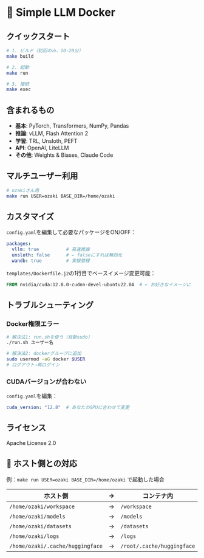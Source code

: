 # 🚀 Simple LLM Docker

## クイックスタート

```bash
# 1. ビルド（初回のみ、10-20分）
make build

# 2. 起動
make run

# 3. 接続
make exec
```

## 含まれるもの

- **基本**: PyTorch, Transformers, NumPy, Pandas
- **推論**: vLLM, Flash Attention 2
- **学習**: TRL, Unsloth, PEFT
- **API**: OpenAI, LiteLLM
- **その他**: Weights & Biases, Claude Code

## マルチユーザー利用

```bash
# ozakiさん用
make run USER=ozaki BASE_DIR=/home/ozaki
```

## カスタマイズ

`config.yaml`を編集して必要なパッケージをON/OFF：

```yaml
packages:
  vllm: true          # 高速推論
  unsloth: false      # ← falseにすれば無効化
  wandb: true         # 実験管理
```

`templates/Dockerfile.j2`の1行目でベースイメージ変更可能：
```dockerfile
FROM nvidia/cuda:12.8.0-cudnn-devel-ubuntu22.04  # ← お好きなイメージに
```

## トラブルシューティング

### Docker権限エラー
```bash
# 解決法1: run.shを使う（自動sudo）
./run.sh ユーザー名

# 解決法2: dockerグループに追加
sudo usermod -aG docker $USER
# ログアウト→再ログイン
```

### CUDAバージョンが合わない
`config.yaml`を編集：
```yaml
cuda_version: "12.8"  # あなたのGPUに合わせて変更
```

## ライセンス

Apache License 2.0

## 🔄 **ホスト側との対応**

例：`make run USER=ozaki BASE_DIR=/home/ozaki` で起動した場合

| ホスト側 | → | コンテナ内 |
|---------|---|-----------|
| `/home/ozaki/workspace` | → | `/workspace` |
| `/home/ozaki/models` | → | `/models` |
| `/home/ozaki/datasets` | → | `/datasets` |
| `/home/ozaki/logs` | → | `/logs` |
| `/home/ozaki/.cache/huggingface` | → | `/root/.cache/huggingface` |
